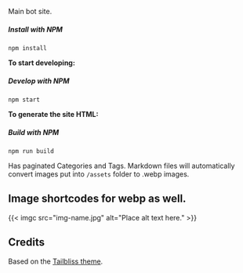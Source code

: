 Main bot site.

##### Install with NPM 
`npm install`

**To start developing:**
##### Develop with NPM 
`npm start`

**To generate the site HTML:**
##### Build with NPM 
`npm run build`

Has paginated Categories and Tags. Markdown files will automatically convert images put into `/assets` folder to .webp images. 

## Image shortcodes for webp as well.
{{< imgc src="img-name.jpg" alt="Place alt text here." >}}

## Credits

Based on the [Tailbliss theme](https://github.com/nusserstudios/tailbliss).
